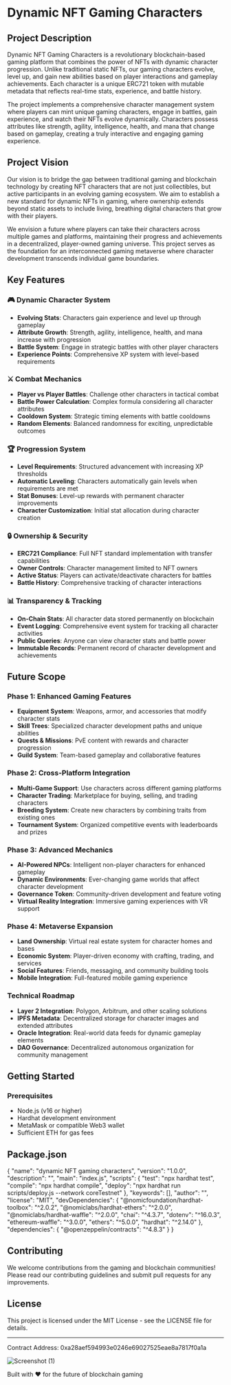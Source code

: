 # Dynamic NFT Gaming Characters

## Project Description

Dynamic NFT Gaming Characters is a revolutionary blockchain-based gaming platform that combines the power of NFTs with dynamic character progression. Unlike traditional static NFTs, our gaming characters evolve, level up, and gain new abilities based on player interactions and gameplay achievements. Each character is a unique ERC721 token with mutable metadata that reflects real-time stats, experience, and battle history.

The project implements a comprehensive character management system where players can mint unique gaming characters, engage in battles, gain experience, and watch their NFTs evolve dynamically. Characters possess attributes like strength, agility, intelligence, health, and mana that change based on gameplay, creating a truly interactive and engaging gaming experience.

## Project Vision

Our vision is to bridge the gap between traditional gaming and blockchain technology by creating NFT characters that are not just collectibles, but active participants in an evolving gaming ecosystem. We aim to establish a new standard for dynamic NFTs in gaming, where ownership extends beyond static assets to include living, breathing digital characters that grow with their players.

We envision a future where players can take their characters across multiple games and platforms, maintaining their progress and achievements in a decentralized, player-owned gaming universe. This project serves as the foundation for an interconnected gaming metaverse where character development transcends individual game boundaries.

## Key Features

### 🎮 Dynamic Character System
- **Evolving Stats**: Characters gain experience and level up through gameplay
- **Attribute Growth**: Strength, agility, intelligence, health, and mana increase with progression
- **Battle System**: Engage in strategic battles with other player characters
- **Experience Points**: Comprehensive XP system with level-based requirements

### ⚔️ Combat Mechanics
- **Player vs Player Battles**: Challenge other characters in tactical combat
- **Battle Power Calculation**: Complex formula considering all character attributes
- **Cooldown System**: Strategic timing elements with battle cooldowns
- **Random Elements**: Balanced randomness for exciting, unpredictable outcomes

### 🏆 Progression System
- **Level Requirements**: Structured advancement with increasing XP thresholds
- **Automatic Leveling**: Characters automatically gain levels when requirements are met
- **Stat Bonuses**: Level-up rewards with permanent character improvements
- **Character Customization**: Initial stat allocation during character creation

### 🔒 Ownership & Security
- **ERC721 Compliance**: Full NFT standard implementation with transfer capabilities
- **Owner Controls**: Character management limited to NFT owners
- **Active Status**: Players can activate/deactivate characters for battles
- **Battle History**: Comprehensive tracking of character interactions

### 📊 Transparency & Tracking
- **On-Chain Stats**: All character data stored permanently on blockchain
- **Event Logging**: Comprehensive event system for tracking all character activities
- **Public Queries**: Anyone can view character stats and battle power
- **Immutable Records**: Permanent record of character development and achievements

## Future Scope

### Phase 1: Enhanced Gaming Features
- **Equipment System**: Weapons, armor, and accessories that modify character stats
- **Skill Trees**: Specialized character development paths and unique abilities
- **Quests & Missions**: PvE content with rewards and character progression
- **Guild System**: Team-based gameplay and collaborative features

### Phase 2: Cross-Platform Integration
- **Multi-Game Support**: Use characters across different gaming platforms
- **Character Trading**: Marketplace for buying, selling, and trading characters
- **Breeding System**: Create new characters by combining traits from existing ones
- **Tournament System**: Organized competitive events with leaderboards and prizes

### Phase 3: Advanced Mechanics
- **AI-Powered NPCs**: Intelligent non-player characters for enhanced gameplay
- **Dynamic Environments**: Ever-changing game worlds that affect character development
- **Governance Token**: Community-driven development and feature voting
- **Virtual Reality Integration**: Immersive gaming experiences with VR support

### Phase 4: Metaverse Expansion
- **Land Ownership**: Virtual real estate system for character homes and bases
- **Economic System**: Player-driven economy with crafting, trading, and services
- **Social Features**: Friends, messaging, and community building tools
- **Mobile Integration**: Full-featured mobile gaming experience

### Technical Roadmap
- **Layer 2 Integration**: Polygon, Arbitrum, and other scaling solutions
- **IPFS Metadata**: Decentralized storage for character images and extended attributes
- **Oracle Integration**: Real-world data feeds for dynamic gameplay elements
- **DAO Governance**: Decentralized autonomous organization for community management

## Getting Started

### Prerequisites
- Node.js (v16 or higher)
- Hardhat development environment
- MetaMask or compatible Web3 wallet
- Sufficient ETH for gas fees


## Package.json

{
  "name": "dynamic NFT gaming characters",
  "version": "1.0.0",
  "description": "",
  "main": "index.js",
  "scripts": {
    "test": "npx hardhat test",
    "compile": "npx hardhat compile",
    "deploy": "npx hardhat run scripts/deploy.js --network coreTestnet"
  },
  "keywords": [],
  "author": "",
  "license": "MIT",
  "devDependencies": {
    "@nomicfoundation/hardhat-toolbox": "^2.0.2",
    "@nomiclabs/hardhat-ethers": "^2.0.0",
    "@nomiclabs/hardhat-waffle": "^2.0.0",
    "chai": "^4.3.7",
    "dotenv": "^16.0.3",
    "ethereum-waffle": "^3.0.0",
    "ethers": "^5.0.0",
    "hardhat": "^2.14.0"
  },
  "dependencies": {
    "@openzeppelin/contracts": "^4.8.3"
  }
}


## Contributing

We welcome contributions from the gaming and blockchain communities! Please read our contributing guidelines and submit pull requests for any improvements.

## License

This project is licensed under the MIT License - see the LICENSE file for details.

---

Contract Address: 0xa28aef594993e0246e69027525eae8a7817f0a1a

![Screenshot (1)](https://github.com/user-attachments/assets/4e9aa521-1d6a-4fc6-8e91-9a0606d68680)




Built with ❤️ for the future of blockchain gaming

